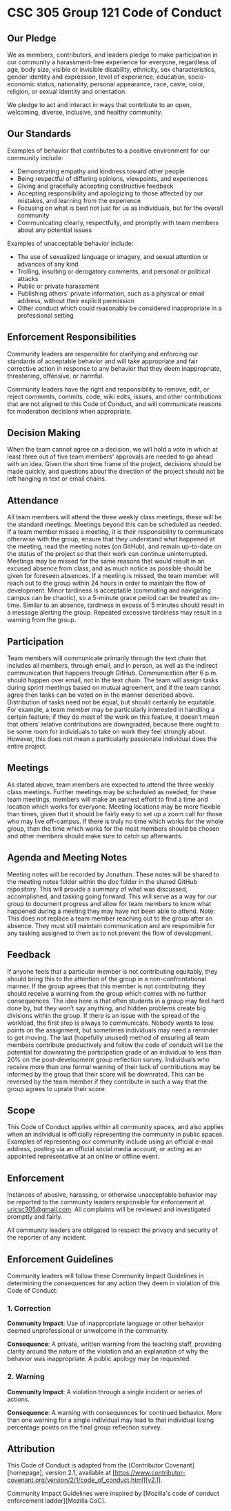# CSC 305 Group 121 Code of Conduct

## Our Pledge

We as members, contributors, and leaders pledge to make participation in our
community a harassment-free experience for everyone, regardless of age, body
size, visible or invisible disability, ethnicity, sex characteristics, gender
identity and expression, level of experience, education, socio-economic status,
nationality, personal appearance, race, caste, color, religion, or sexual
identity and orientation.

We pledge to act and interact in ways that contribute to an open, welcoming,
diverse, inclusive, and healthy community.

## Our Standards

Examples of behavior that contributes to a positive environment for our
community include:

* Demonstrating empathy and kindness toward other people
* Being respectful of differing opinions, viewpoints, and experiences
* Giving and gracefully accepting constructive feedback
* Accepting responsibility and apologizing to those affected by our mistakes,
and learning from the experience
* Focusing on what is best not just for us as individuals, but for the overall
community
* Communicating clearly, respectfully, and promptly with team members about any potential issues

Examples of unacceptable behavior include:

* The use of sexualized language or imagery, and sexual attention or advances of
any kind
* Trolling, insulting or derogatory comments, and personal or political attacks
* Public or private harassment
* Publishing others' private information, such as a physical or email address,
without their explicit permission
* Other conduct which could reasonably be considered inappropriate in a
professional setting

## Enforcement Responsibilities

Community leaders are responsible for clarifying and enforcing our standards of
acceptable behavior and will take appropriate and fair corrective action in
response to any behavior that they deem inappropriate, threatening, offensive,
or harmful.

Community leaders have the right and responsibility to remove, edit, or reject
comments, commits, code, wiki edits, issues, and other contributions that are
not aligned to this Code of Conduct, and will communicate reasons for moderation
decisions when appropriate.

## Decision Making

When the team cannot agree on a decision, we will hold a vote in which at least three out of five team members' approvals are needed to go ahead with an idea. Given the short time frame of the project, decisions should be made quickly, and questions about the direction of the project should not be left hanging in text or email chains.

## Attendance

All team members will attend the three weekly class meetings, these will be the standard meetings. Meetings beyond this can be scheduled as needed. If a team member misses a meeting, it is their responsibility to communicate otherwise with the group, ensure that they understand what happened at the meeting, read the meeting notes (on GitHub), and remain up-to-date on the status of the project so that their work can continue uninterrupted. Meetings may be missed for the same reasons that would result in an excused absence from class, and as much notice as possible should be given for foreseen absences. If a meeting is missed, the team member will reach out to the group within 24 hours in order to maintain the flow of development. Minor tardiness is acceptable (commuting and navigating campus can be chaotic), so a 5-minute grace period can be treated as on-time. Similar to an absence, tardiness in excess of 5 minutes should result in a message alerting the group. Repeated excessive tardiness may result in a warning from the group.

## Participation

Team members will communicate primarily through the text chain that includes all members, through email, and in person, as well as the indirect communication that happens through GitHub. Communication after 6 p.m. should happen over email, not in the text chain. The team will assign tasks during sprint meetings based on mutual agreement, and if the team cannot agree then tasks can be voted on in the manner described above. Distribution of tasks need not be equal, but should certainly be equitable. For example, a team member may be particularly interested in handling a certain feature; if they do most of the work on this feature, it doesn’t mean that others’ relative contributions are downgraded, because there ought to be some room for individuals to take on work they feel strongly about. However, this does not mean a particularly passionate individual does the entire project.

## Meetings

As stated above, team members are expected to attend the three weekly class meetings. Further meetings may be scheduled as needed; for these team meetings, members will make an earnest effort to find a time and location which works for everyone. Meeting locations may be more flexible than times, given that it should be fairly easy to set up a zoom call for those who may live off-campus. If there is truly no time which works for the whole group, then the time which works for the most members should be chosen and other members should make sure to catch up afterwards.

## Agenda and Meeting Notes

Meeting notes will be recorded by Jonathan. These notes will be shared to the meeting notes folder within the doc folder in the shared GitHub repository. This will provide a summary of what was discussed, accomplished, and tasking going forward. This will serve as a way for our group to document progress and allow for team members to know what happened during a meeting they may have not been able to attend. Note: This does not replace a team member reaching out to the group after an absence. They must still maintain communication and are responsible for any tasking assigned to them as to not prevent the flow of development.

## Feedback

If anyone feels that a particular member is not contributing equitably, they should bring this to the attention of the group in a non-confrontational manner. If the group agrees that this member is not contributing, they should receive a warning from the group which comes with no further consequences. The idea here is that often students in a group may feel hard done by, but they won’t say anything, and hidden problems create big divisions within the group. If there is an issue with the spread of the workload, the first step is always to communicate. Nobody wants to lose points on the assignment, but sometimes individuals may need a reminder to get moving. The last (hopefully unused) method of ensuring all team members contribute productively and follow the code of conduct will be the potential for downrating the participation grade of an individual to less than 20% on the post-development group reflection survey. Individuals who receive more than one formal warning of their lack of contributions may be informed by the group that their score will be downrated. This can be reversed by the team member if they contribute in such a way that the group agrees to uprate their score.

## Scope

This Code of Conduct applies within all community spaces, and also applies when
an individual is officially representing the community in public spaces.
Examples of representing our community include using an official e-mail address,
posting via an official social media account, or acting as an appointed
representative at an online or offline event.

## Enforcement

Instances of abusive, harassing, or otherwise unacceptable behavior may be
reported to the community leaders responsible for enforcement at
uricsc305@gmail.com.
All complaints will be reviewed and investigated promptly and fairly.

All community leaders are obligated to respect the privacy and security of the
reporter of any incident.

## Enforcement Guidelines

Community leaders will follow these Community Impact Guidelines in determining
the consequences for any action they deem in violation of this Code of Conduct:

### 1. Correction

**Community Impact**: Use of inappropriate language or other behavior deemed
unprofessional or unwelcome in the community.

**Consequence**: A private, written warning from the teaching staff, providing
clarity around the nature of the violation and an explanation of why the
behavior was inappropriate. A public apology may be requested.

### 2. Warning

**Community Impact**: A violation through a single incident or series of
actions.

**Consequence**: A warning with consequences for continued behavior. More than one warning for a single individual may lead to that individual losing percentage points on the final group reflection survey.

## Attribution

This Code of Conduct is adapted from the [Contributor Covenant][homepage],
version 2.1, available at
[https://www.contributor-covenant.org/version/2/1/code_of_conduct.html][v2.1].


Community Impact Guidelines were inspired by
[Mozilla's code of conduct enforcement ladder][Mozilla CoC].
